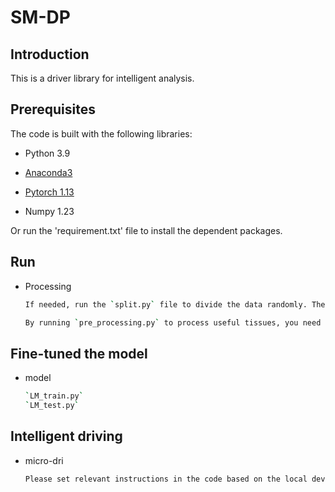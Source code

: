 # SM-DP

## Introduction

This is a driver library for intelligent analysis.


## Prerequisites

The code is built with the following libraries:

- Python 3.9

- [Anaconda3](https://www.anaconda.com/)

- [Pytorch 1.13](https://pytorch.org/)

- Numpy 1.23

Or run the 'requirement.txt' file to install the dependent packages.


## Run

- Processing
  ```bash
  If needed, run the `split.py` file to divide the data randomly. The proportions can be adjusted as required.
  
  By running `pre_processing.py` to process useful tissues, you need to configure files before proceeding.
  ```
  
## Fine-tuned the model

- model
  ```bash
  `LM_train.py`
  `LM_test.py`
  ```

## Intelligent driving
- micro-dri
  ```bash
  Please set relevant instructions in the code based on the local device. Run `main.py` to perform the main analysis.
  ```
